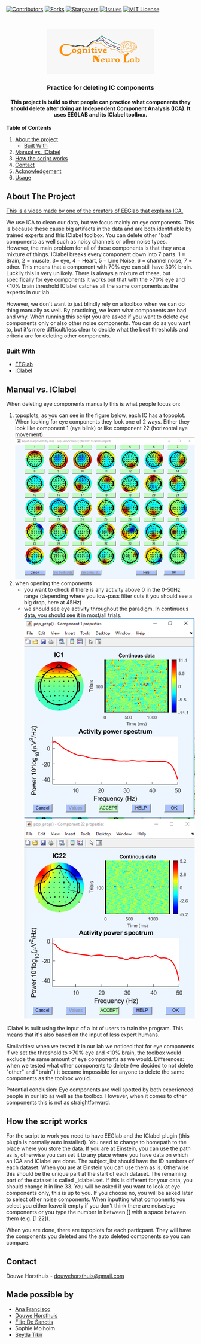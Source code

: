 
[![Contributors][contributors-shield]][contributors-url]
[![Forks][forks-shield]][forks-url]
[![Stargazers][stars-shield]][stars-url]
[![Issues][issues-shield]][issues-url]
[![MIT License][license-shield]][license-url]


<br />
<p align="center">
  <a href="https://github.com/DouweHorsthuis/ICA_Practice/">
       <img src="images/logo.jpeg" alt="Logo" width="286" height="120">
  </a> 

<h3 align="center">Practice for deleting IC components</h3>

<h4 align="center">This project is build so that people can practice what components they should delete after doing an Independent Component Analysis (ICA).  It uses EEGLAB and its IClabel toolbox. </h4>


**Table of Contents**
  
1. [About the project](#about-the-project)
    - [Built With](#built-with)
3. [Manual vs. IClabel](#manual-vs.-iclabel)
3. [How the script works](#how-the-script-works)
3. [Contact](#contact)
3. [Acknowledgement](#acknowledgement)
3. [Usage](#usage)




<!-- ABOUT THE PROJECT -->
## About The Project
[This is a video made by one of the creators of EEGlab that explains ICA.](https://youtu.be/kWAjhXr7pT4?list=PLXc9qfVbMMN2uDadxZ_OEsHjzcRtlLNxc)

We use ICA to clean our data, but we focus mainly on eye components. This is because these cause big artifacts in the data and are both identifiable by trained experts and this IClabel toolbox. You can delete other "bad" components as well such as noisy channels or other noise types.  
However, the main problem for all of these components is that they are a mixture of things. IClabel breaks every component down into 7 parts. 1 = Brain, 2 = muscle, 3= eye, 4 = Heart, 5 = Line Noise, 6 = channel noise, 7 = other. This means that a component with 70% eye can still have 30% brain. Luckily this is very unlikely. There is always a mixture of these, but specifically for eye components it works out that with the >70% eye and <10% brain threshold IClabel catches all the same components as the experts in our lab. 

However, we don't want to just blindly rely on a toolbox when we can do thing manually as well. By practicing, we learn what components are bad and why. When running this script you are asked if you want to delete eye components only or also other noise components. You can do as you want to, but it's more difficult/less clear to decide what the best thresholds and criteria are for deleting other components.

### Built With

* [EEGlab](https://github.com/sccn/eeglab)
* [IClabel](https://github.com/sccn/ICLabel)



<!-- ROADMAP -->
## Manual vs. IClabel

When deleting eye components manually this is what people focus on:
1.  topoplots, as you can see in the figure below, each IC has a topoplot. When looking for eye components they look one of 2 ways. Either they look like component 1 (eye blink) or like component 22 (horizontal eye movement)  
![topoplots](https://github.com/DouweHorsthuis/ICA_Practice/blob/main/testing/topoplots.PNG)
2. when opening the components 
    - you want to check if there is any activity above 0 in the 0-50Hz range (depending where you low-pass filter cuts it you should see a big drop, here at 45Hz)
    - we should see eye activity throughout the paradigm. In continuous data, you should see it in most/all trials.  
    ![Eye blink](https://github.com/DouweHorsthuis/ICA_Practice/blob/main/testing/IC1.PNG) ![Eye movement](https://github.com/DouweHorsthuis/ICA_Practice/blob/main/testing/IC22.PNG)   
 

IClabel is built using the input of a lot of users to train the program. This means that it's also based on the input of less expert humans. 

Similarities: when we tested it in our lab we noticed that for eye components if we set the threshold to >70% eye and <10% brain, the toolbox would exclude the same amount of eye components as we would. 
Differences: when we tested what other components to delete (we decided to not delete "other" and "brain") it became impossible for anyone to delete the same components as the toolbox would. 

Potential conclusion: Eye components are well spotted by both experienced people in our lab as well as the toolbox. However, when it comes to other components this is not as straightforward.

## How the script works

For the script to work you need to have EEGlab and the IClabel plugin (this plugin is normally auto installed). You need to change to homepath to the place where you store the data. If you are at Einstein, you can use the path as is, otherwise you can set it to any place where you have data on which an ICA and IClabel are done. 
The subject_list should have the ID numbers of each dataset. When you are at Einstein you can use them as is. Otherwise this should be the unique part at the start of each dataset. The remaining part of the dataset is called _iclabel.set. If this is different for your data, you should change it in line 33.
You will be asked if you want to look at eye components only, this is up to you. If you choose no, you will be asked later to select other noise components.
When inputting what components you select you either leave it empty if you don't think there are noise/eye components or you type the number in between [] with a space between them (e.g. [1 22]).  
  
When you are done, there are topoplots for each particpant. They will have the components you deleted and the auto deleted components so you can compare. 

## Contact

Douwe Horsthuis - douwehorsthuis@gmail.com


<!-- ACKNOWLEDGEMENTS -->
## Made possible by

* [Ana Francisco](https://github.com/anafrancisco)
* [Douwe Horsthuis](https://github.com/DouweHorsthuis)
* [Filip De Sanctis](https://github.com/pdesanctis)
* Sophie Molholm
* [Seyda Tikir](https://github.com/tikirs)


[contributors-shield]: https://img.shields.io/github/contributors/DouweHorsthuis/ICA_Practice.svg?style=for-the-badge
[contributors-url]: https://github.com/DouweHorsthuis/ICA_Practice/graphs/contributors
[forks-shield]: https://img.shields.io/github/forks/DouweHorsthuis/ICA_Practice.svg?style=for-the-badge
[forks-url]: https://github.com/DouweHorsthuis/ICA_Practice/network/members
[stars-shield]: https://img.shields.io/github/stars/DouweHorsthuis/ICA_Practice.svg?style=for-the-badge
[stars-url]: https://github.com/DouweHorsthuis/ICA_Practice/stargazers
[issues-shield]: https://img.shields.io/github/issues/DouweHorsthuis/ICA_Practice.svg?style=for-the-badge
[issues-url]: https://github.com/DouweHorsthuis/ICA_Practice/issues
[license-shield]: https://img.shields.io/github/license/DouweHorsthuis/ICA_Practice.svg?style=for-the-badge
[license-url]: https://github.com/DouweHorsthuis/ICA_Practice/blob/master/LICENSE.txt


